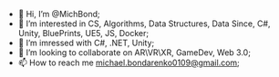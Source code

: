 - 👋 Hi, I’m @MichBond;
- 👀 I’m interested in CS, Algorithms, Data Structures, Data Since, C#, Unity, BluePrints, UE5, JS, Docker;
- 🌱 I’m imressed with C#, .NET, Unity;
- 💞️ I’m looking to collaborate on AR\VR\XR, GameDev, Web 3.0;
- 📫 How to reach me michael.bondarenko0109@gmail.com;

<!---
MichBond/MichBond is a ✨ special ✨ repository because its `README.md` (this file) appears on your GitHub profile.
You can click the Preview link to take a look at your changes.
--->
